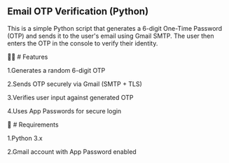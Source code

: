 ## Email OTP Verification (Python)

This is a simple Python script that generates a 6-digit One-Time Password (OTP) and sends it to the user's email using Gmail SMTP. The user then enters the OTP in the console to verify their identity.


 🍋‍🟩 # Features 

1.Generates a random 6-digit OTP

2.Sends OTP securely via Gmail (SMTP + TLS)

3.Verifies user input against generated OTP

4.Uses App Passwords for secure login

🍉 # Requirements

1.Python 3.x

2.Gmail account with App Password enabled

